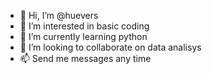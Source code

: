 - 👋 Hi, I’m @huevers
- 👀 I’m interested in basic coding
- 🌱 I’m currently learning python
- 💞️ I’m looking to collaborate on data analisys
- 📫 Send me messages any time 

<!---
huevers/huevers is a ✨ special ✨ repository because its `README.md` (this file) appears on your GitHub profile.
You can click the Preview link to take a look at your changes.
--->

